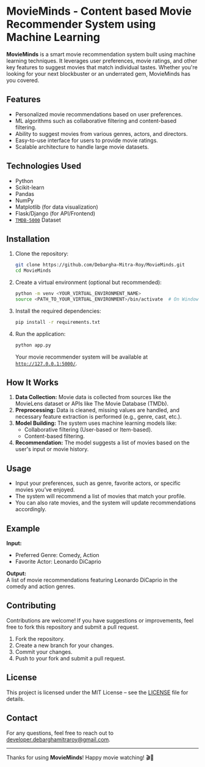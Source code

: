 # MovieMinds - Content based Movie Recommender System using Machine Learning

**MovieMinds** is a smart movie recommendation system built using machine learning techniques. It leverages user preferences, movie ratings, and other key features to suggest movies that match individual tastes. Whether you're looking for your next blockbuster or an underrated gem, MovieMinds has you covered.

## Features

- Personalized movie recommendations based on user preferences.
- ML algorithms such as collaborative filtering and content-based filtering.
- Ability to suggest movies from various genres, actors, and directors.
- Easy-to-use interface for users to provide movie ratings.
- Scalable architecture to handle large movie datasets.

## Technologies Used

- Python
- Scikit-learn
- Pandas
- NumPy
- Matplotlib (for data visualization)
- Flask/Django (for API/Frontend)
- [`TMDB-5000`](https://www.kaggle.com/datasets/tmdb/tmdb-movie-metadata) Dataset

## Installation

1. Clone the repository:

   ```bash
   git clone https://github.com/Debargha-Mitra-Roy/MovieMinds.git
   cd MovieMinds
   ```

2. Create a virtual environment (optional but recommended):

   ```bash
   python -m venv <YOUR_VIRTUAL_ENVIRONMENT_NAME>
   source <PATH_TO_YOUR_VIRTUAL_ENVIRONMENT>/bin/activate  # On Windows, use `venv\Scripts\activate`
   ```

3. Install the required dependencies:

   ```bash
   pip install -r requirements.txt
   ```

4. Run the application:

   ```bash
   python app.py
   ```

   Your movie recommender system will be available at [`http://127.0.0.1:5000/`](http://127.0.0.1:5000/).

## How It Works

1. **Data Collection:** Movie data is collected from sources like the MovieLens dataset or APIs like The Movie Database (TMDb).
2. **Preprocessing:** Data is cleaned, missing values are handled, and necessary feature extraction is performed (e.g., genre, cast, etc.).
3. **Model Building:** The system uses machine learning models like:
   - Collaborative filtering (User-based or Item-based).
   - Content-based filtering.
4. **Recommendation:** The model suggests a list of movies based on the user's input or movie history.

## Usage

- Input your preferences, such as genre, favorite actors, or specific movies you’ve enjoyed.
- The system will recommend a list of movies that match your profile.
- You can also rate movies, and the system will update recommendations accordingly.

## Example

**Input:**

- Preferred Genre: Comedy, Action
- Favorite Actor: Leonardo DiCaprio

**Output:**  
A list of movie recommendations featuring Leonardo DiCaprio in the comedy and action genres.

## Contributing

Contributions are welcome! If you have suggestions or improvements, feel free to fork this repository and submit a pull request.

1. Fork the repository.
2. Create a new branch for your changes.
3. Commit your changes.
4. Push to your fork and submit a pull request.

## License

This project is licensed under the MIT License – see the [LICENSE](LICENSE) file for details.

## Contact

For any questions, feel free to reach out to [developer.debarghamitraroy@gmail.com](mailto:developer.debarghamitraroy@gmail.com).

---

Thanks for using **MovieMinds**! Happy movie watching! 🎬🍿
